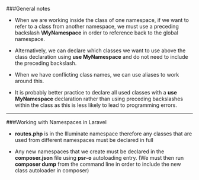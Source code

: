###General notes

* When we are working inside the class of one namespace, if we want to refer to a class from another namespace, we must use a preceding backslash **\MyNamespace** in order to reference back to the global namespace. 

* Alternatively, we can declare which classes we want to use above the class declaration using **use MyNamespace** and do not need to include the preceding backslash.

* When we have conflicting class names, we can use aliases to work around this.

* It is probably better practice to declare all used classes with a **use MyNamespace** declaration rather than using preceding backslashes within the class as this is less likely to lead to programming errors.

___

###Working with Namespaces in Laravel

* **routes.php** is in the Illuminate namespace therefore any classes that are used from different namespaces must be declared in full

* Any new namespaces that we create must be declared in the **composer.json** file using **psr-o** autoloading entry. (We must then run **composer dump** from the command line in order to include the new class autoloader in composer)




